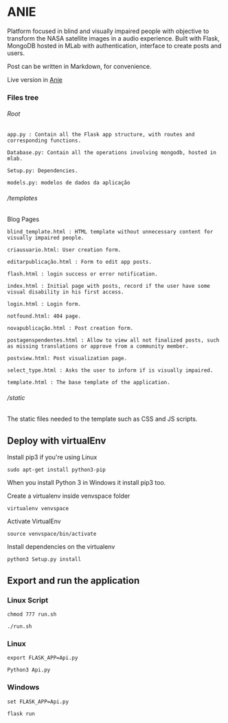 # ANIE

Platform focused in blind and visually impaired people with objective to transform the NASA satellite images in a audio experience.
Built with Flask, MongoDB hosted in MLab with authentication, interface to create posts and users.

Post can be written in Markdown, for convenience.

Live version in [Anie](http://portalanie.herokuapp.com)

### Files tree

###### Root

    app.py : Contain all the Flask app structure, with routes and corresponding functions.

    Database.py: Contain all the operations involving mongodb, hosted in mlab.

    Setup.py: Dependencies.

    models.py: modelos de dados da aplicação

###### /templates

Blog Pages

    blind_template.html : HTML template without unnecessary content for visually impaired people.

    criausuario.html: User creation form.

    editarpublicação.html : Form to edit app posts.

    flash.html : login success or error notification.

    index.html : Initial page with posts, record if the user have some visual disability in his first access.

    login.html : Login form.

    notfound.html: 404 page.

    novapublicação.html : Post creation form.

    postagenspendentes.html : Allow to view all not finalized posts, such as missing translations or approve from a community member.

    postview.html: Post visualization page.

    select_type.html : Asks the user to inform if is visually impaired.

    template.html : The base template of the application.


###### /static

The static files needed to the template such as CSS and JS scripts.


## Deploy with virtualEnv

Install pip3 if you're using Linux

`sudo apt-get install python3-pip`

When you install Python 3 in Windows it install pip3 too.

Create a virtualenv inside venvspace folder

`virtualenv venvspace`

Activate VirtualEnv

`source venvspace/bin/activate`

Install dependencies on the virtualenv

`python3 Setup.py install`

## Export and run the application

### Linux Script
`chmod 777 run.sh`

`./run.sh`

### Linux
`export FLASK_APP=Api.py`

`Python3 Api.py`

### Windows
`set FLASK_APP=Api.py`

`flask run`
